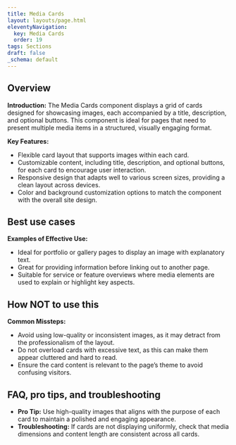 ```yaml
---
title: Media Cards
layout: layouts/page.html
eleventyNavigation:
  key: Media Cards
  order: 19
tags: Sections
draft: false
_schema: default
---
```

## Overview
**Introduction:** The Media Cards component displays a grid of cards designed for showcasing images, each accompanied by a title, description, and optional buttons. This component is ideal for pages that need to present multiple media items in a structured, visually engaging format.

**Key Features:** 
- Flexible card layout that supports images within each card.
- Customizable content, including title, description, and optional buttons, for each card to encourage user interaction.
- Responsive design that adapts well to various screen sizes, providing a clean layout across devices.
- Color and background customization options to match the component with the overall site design.

## Best use cases
**Examples of Effective Use:** 
- Ideal for portfolio or gallery pages to display an image with explanatory text.
- Great for providing information before linking out to another page.
- Suitable for service or feature overviews where media elements are used to explain or highlight key aspects.

## How **NOT** to use this
**Common Missteps:** 
- Avoid using low-quality or inconsistent images, as it may detract from the professionalism of the layout.
- Do not overload cards with excessive text, as this can make them appear cluttered and hard to read.
- Ensure the card content is relevant to the page’s theme to avoid confusing visitors.

## FAQ, pro tips, and troubleshooting
- **Pro Tip:** Use high-quality images that aligns with the purpose of each card to maintain a polished and engaging appearance.
- **Troubleshooting:** If cards are not displaying uniformly, check that media dimensions and content length are consistent across all cards.

